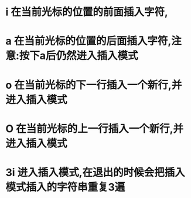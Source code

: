 # i 在当前光标的位置的前面插入字符,
# a 在当前光标的位置的后面插入字符,注意:按下a后仍然进入插入模式
# o 在当前光标的下一行插入一个新行,并进入插入模式
# O 在当前光标的上一行插入一个新行,并进入插入模式
# 3i 进入插入模式,在退出的时候会把插入模式插入的字符串重复3遍